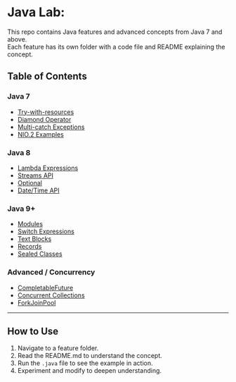 # Java Lab:

This repo contains Java features and advanced concepts from Java 7 and above.  
Each feature has its own folder with a code file and README explaining the concept.

## Table of Contents

### Java 7
- [Try-with-resources](./java7/TryWithResources/README.md)
- [Diamond Operator](./java7/DiamondOperator/README.md)
- [Multi-catch Exceptions](./java7/MultiCatch/README.md)
- [NIO.2 Examples](./java7/NIO2Examples/README.md)

### Java 8
- [Lambda Expressions](./java8/LambdaExamples/README.md)
- [Streams API](./java8/StreamExamples/README.md)
- [Optional](./java8/OptionalExamples/README.md)
- [Date/Time API](./java8/DateTimeAPI/README.md)

### Java 9+
- [Modules](./java9/ModuleExample/README.md)
- [Switch Expressions](./java12-17/SwitchExpressions/README.md)
- [Text Blocks](./java12-17/TextBlocks/README.md)
- [Records](./java12-17/RecordsExample/README.md)
- [Sealed Classes](./java12-17/SealedClassesExample/README.md)

### Advanced / Concurrency
- [CompletableFuture](./advanced/CompletableFutureExamples/README.md)
- [Concurrent Collections](./advanced/ConcurrentCollections/README.md)
- [ForkJoinPool](./advanced/ForkJoinPoolExample/README.md)

---

## How to Use
1. Navigate to a feature folder.  
2. Read the README.md to understand the concept.  
3. Run the `.java` file to see the example in action.  
4. Experiment and modify to deepen understanding.
